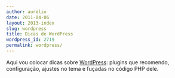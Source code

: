 ```yaml
---
author: aurelio
date: 2011-04-06
layout: 2013-index
slug: wordpress
title: Dicas de WordPress
wordpress_id: 2719
permalink: wordpress/
---
```


Aqui vou colocar dicas sobre [WordPress](http://br.wordpress.org/): plugins que recomendo, configuração, ajustes no tema e fuçadas no código PHP dele.


